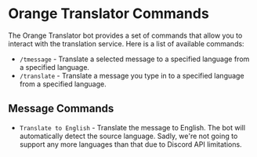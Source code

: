# Orange Translator Commands

The Orange Translator bot provides a set of commands that allow you to interact with the translation service. Here is a list of available commands:

- `/tmessage` - Translate a selected message to a specified language from a specified language.
- `/translate` - Translate a message you type in to a specified language from a specified language.

## Message Commands

- `Translate to English` - Translate the message to English. The bot will automatically detect the source language. Sadly, we're not going to support any more languages than that due to Discord API limitations.